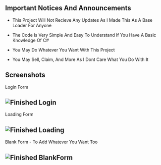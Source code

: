 Important Notices And Announcements
------------------------------------------------------------------------------------------------------------
- This Project Will Not Recieve Any Updates As I Made This As A Base Loader For Anyone

- The Code Is Very Simple And Easy To Understand If You Have A Basic Knowledge Of C#

- You May Do Whatever You Want With This Project

- You May Sell, Claim, And More As I Dont Care What You Do With It

Screenshots
-------------------------------------------------------------------------------------------------------------
Login Form

![Finished Login](https://user-images.githubusercontent.com/83477843/146829356-6ccf8cc9-543b-4fa9-ba5e-457b3ccb0ae6.png)
-------------------------------------------------------------------------------------------------------------

Loading Form

![Finished Loading](https://user-images.githubusercontent.com/83477843/146829385-f24a5203-3cbb-4900-a188-d459d133f8f9.png)
-------------------------------------------------------------------------------------------------------------

Blank Form - To Add Whatever You Want Too

![Finished BlankForm](https://user-images.githubusercontent.com/83477843/146829416-8d19cf90-aed0-4734-ad37-f6d5ee919463.png)
-------------------------------------------------------------------------------------------------------------
